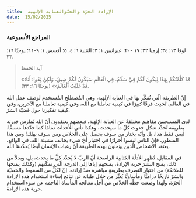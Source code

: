 ```yaml
---
title:  الإرادة الحرّة والحبّوالعناية الإلهية
date:  15/02/2025
---
```


### المراجع الأسبوعية
لوقا ١٣: ٣٤؛ إرميا ٣٢: ١٧ -٢٠؛ عبرانيين ١: ٣؛ التثنية ٦: ٤، ٥؛ أفسس ١: ٩-١١؛ يوحنّا ١٦: ٣٣.

> <p>آية الحفظ</p>
> «‹قَدْ كَلَّمْتُكُمْ بِهَذَا لِيَكُونَ لَكُمْ فِيَّ سَلَامٌ. فِي ٱلْعَالَمِ سَيَكُونُ لَكُمْ ضِيقٌ، وَلَكِنْ ثِقُوا: أَنَا قَدْ غَلَبْتُ ٱلْعَالَمَ›» (يوحنّا ١٦: ٣٣).

إنّ الطريقة الّتي نُفكّر بها في العناية الإلهية، وهي المُصطلح المُستخدم لوصف عمل الله في العالم، تُحدِث فرقًا كبيرًا في كيفية تعاملنا مع الله، وفي كيفية تعاملنا مع الآخرين، وفي كيفية تفكيرنا حول قضيّة الشرّ.

لدى المسيحيين مفاهيم مختلفةٌ عن العناية الإلهية، فبعضهم يعتقدون أنّ الله يُمارس قدرته بطريقة تُحدِّد شكل حدوث كلّ ما سيحدث، وهكذا تأتي الأحداث تمامًا كما حدّدها مسبقًا. ليس فقط هذا، بل وأنّه يختار من سوف يحصل على الخلاص ومن سوف يهلك! ومن هذا المنظور، فإنّ الناس ليسوا أحرارًا في اختيار أيّ شيء يخالف مشيئة الله. في الواقع، يعتقد الأشخاص الّذين يؤمنون بهذه الطريقة أنّ رغبات الإنسان أيضًا يُحدّدها الله.

في المقابل، تُظهِر الأدلّة الكتابية الراسخة أنّ الربَّ لا يُحدِّد كلَّ ما يحدث، بل، وبدلاً من ذلك، يمنح البشرَ حرية الإرادة، يمنحهم إياها إلى الدرجة الّتي تمكّنهم (وكذلك يمنحها للملائكة) من اختيار التصرف بطريقةٍ مباشرة ضدّ إرادته. إنّ لكلٍّ من السقوط والخطيّة والشرّ تاريخًا دراميًّا ومأساويًّا يُعبِّر من خلال طياته عن نتائج إساءة استخدام هذه الإرادة الحرّة، ولهذا وضعت خطّة الخلاص من أجل معالجة المأساة الناجمة عن سوء استخدام حرية هذه الإرادة.